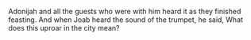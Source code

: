 Adonijah and all the guests who were with him heard it as they finished feasting. And when Joab heard the sound of the trumpet, he said, What does this uproar in the city mean?

